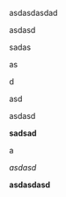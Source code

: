 asdasdasdad

asdasd







sadas





as

d

asd







asdasd



**sadsad**



a



*asdasd*





**asdasdasd**
